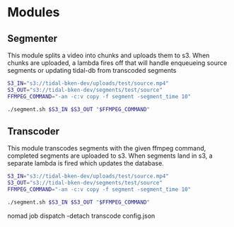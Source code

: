 # Modules

## Segmenter

This module splits a video into chunks and uploads them to s3. When chunks are uploaded, a lambda fires off that will handle enqueueing source segments or updating tidal-db from transcoded segments

```bash
S3_IN="s3://tidal-bken-dev/uploads/test/source.mp4"
S3_OUT="s3://tidal-bken-dev/segments/test/source"
FFMPEG_COMMAND="-an -c:v copy -f segment -segment_time 10"

./segment.sh $S3_IN $S3_OUT "$FFMPEG_COMMAND"
```

## Transcoder

This module transcodes segments with the given ffmpeg command, completed segments are uploaded to s3. When segments land in s3, a separate lambda is fired which updates the database.

```bash
S3_IN="s3://tidal-bken-dev/uploads/test/source.mp4"
S3_OUT="s3://tidal-bken-dev/segments/test/source"
FFMPEG_COMMAND="-an -c:v copy -f segment -segment_time 10"

./segment.sh $S3_IN $S3_OUT "$FFMPEG_COMMAND"
```

nomad job dispatch -detach transcode config.json
